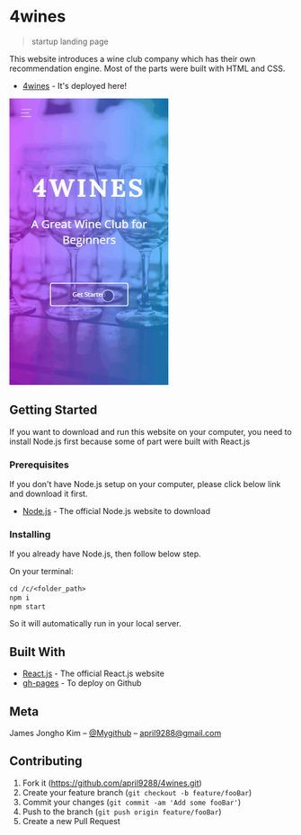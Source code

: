 # 4wines
> startup landing page

This website introduces a wine club company which has their own recommendation engine. Most of the parts were built with HTML and CSS. 

* [4wines](https://april9288.github.io/4wines/) - It's deployed here!

![](sample.gif)

## Getting Started

If you want to download and run this website on your computer, you need to install Node.js first because some of part were built with React.js

### Prerequisites

If you don't have Node.js setup on your computer, please click below link and download it first.

* [Node.js](https://nodejs.org/en/) - The official Node.js website to download

### Installing

If you already have Node.js, then follow below step.

On your terminal:

```
cd /c/<folder_path>
npm i
npm start

```

So it will automatically run in your local server.

## Built With

* [React.js](https://reactjs.org/) - The official React.js website
* [gh-pages](https://www.npmjs.com/package/gh-pages) - To deploy on Github

## Meta

James Jongho Kim – [@Mygithub](https://github.com/april9288) – april9288@gmail.com

## Contributing

1. Fork it (<https://github.com/april9288/4wines.git>)
2. Create your feature branch (`git checkout -b feature/fooBar`)
3. Commit your changes (`git commit -am 'Add some fooBar'`)
4. Push to the branch (`git push origin feature/fooBar`)
5. Create a new Pull Request